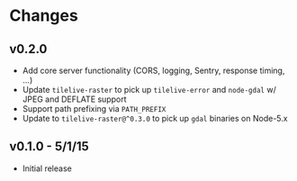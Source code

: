 # Changes

## v0.2.0

* Add core server functionality (CORS, logging, Sentry, response timing, ...)
* Update `tilelive-raster` to pick up `tilelive-error` and `node-gdal` w/ JPEG
  and DEFLATE support
* Support path prefixing via `PATH_PREFIX`
* Update to `tilelive-raster@^0.3.0` to pick up `gdal` binaries on Node-5.x

## v0.1.0 - 5/1/15

* Initial release
